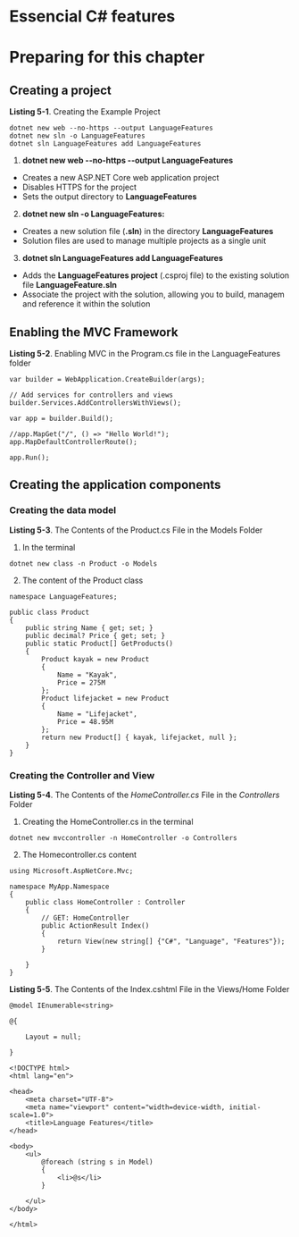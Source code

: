 # Essencial C# features

# Preparing for this chapter

## Creating a project

**Listing 5-1**. Creating the Example Project

```
dotnet new web --no-https --output LanguageFeatures
dotnet new sln -o LanguageFeatures
dotnet sln LanguageFeatures add LanguageFeatures
```

1. **dotnet new web --no-https --output LanguageFeatures**

* Creates a new ASP.NET Core web application project
* Disables HTTPS for the project
* Sets the output directory to **LanguageFeatures**

2. **dotnet new sln -o LanguageFeatures:**

* Creates a new solution file (**.sln**) in the directory **LanguageFeatures**
* Solution files are used to manage multiple projects as a single unit

3. **dotnet sln LanguageFeatures add LanguageFeatures**

* Adds the **LanguageFeatures project** (.csproj file) to the existing solution file **LanguageFeature.sln**
* Associate the project with the solution, allowing you to build, managem and reference it within the solution

## Enabling the MVC Framework

**Listing 5-2**. Enabling MVC in the Program.cs file in the LanguageFeatures folder

```
var builder = WebApplication.CreateBuilder(args);

// Add services for controllers and views
builder.Services.AddControllersWithViews();

var app = builder.Build();

//app.MapGet("/", () => "Hello World!");
app.MapDefaultControllerRoute();

app.Run();
```

## Creating the application components

### Creating the data model

**Listing 5-3**. The Contents of the Product.cs File in the Models Folder

1. In the terminal

```
dotnet new class -n Product -o Models
``` 

2. The content of the Product class

```
namespace LanguageFeatures;

public class Product
{
    public string Name { get; set; }
    public decimal? Price { get; set; }
    public static Product[] GetProducts()
    {
        Product kayak = new Product
        {
            Name = "Kayak",
            Price = 275M
        };
        Product lifejacket = new Product
        {
            Name = "Lifejacket",
            Price = 48.95M
        };
        return new Product[] { kayak, lifejacket, null };
    }
}
```

### Creating the Controller and View

**Listing 5-4**. The Contents of the *HomeController.cs* File in the *Controllers* Folder

1. Creating the HomeController.cs in the terminal

```
dotnet new mvccontroller -n HomeController -o Controllers
```

2. The Homecontroller.cs content

```
using Microsoft.AspNetCore.Mvc;

namespace MyApp.Namespace
{
    public class HomeController : Controller
    {
        // GET: HomeController
        public ActionResult Index()
        {
            return View(new string[] {"C#", "Language", "Features"});
        }

    }
}
```

**Listing 5-5**. The Contents of the Index.cshtml File in the Views/Home Folder

```
@model IEnumerable<string>

@{

    Layout = null;

}

<!DOCTYPE html>
<html lang="en">

<head>
    <meta charset="UTF-8">
    <meta name="viewport" content="width=device-width, initial-scale=1.0">
    <title>Language Features</title>
</head>

<body>
    <ul>
        @foreach (string s in Model)
        {
            <li>@s</li>
        }

    </ul>
</body>

</html>
```

